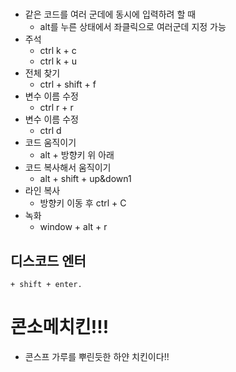 # 
+ 같은 코드를 여러 군데에 동시에 입력하려 할 때
    + alt를 누른 상태에서 좌클릭으로 여러군데 지정 가능
+ 주석
    + ctrl k + c
    + ctrl k + u
+ 전체 찾기
    + ctrl + shift + f
+ 변수 이름 수정
    + ctrl r + r
+ 변수 이름 수정
    + ctrl d
+ 코드 움직이기
    + alt + 방향키 위 아래
+ 코드 복사해서 움직이기
    + alt + shift + up&down1
+ 라인 복사
    + 방향키 이동 후 ctrl + C
+ 녹화
    + window + alt + r

## 디스코드 엔터
    + shift + enter.


# 콘소메치킨!!!
 + 콘스프 가루를 뿌린듯한 하얀 치킨이다!!